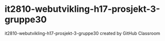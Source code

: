 # it2810-webutvikling-h17-prosjekt-3-gruppe30
it2810-webutvikling-h17-prosjekt-3-gruppe30 created by GitHub Classroom
